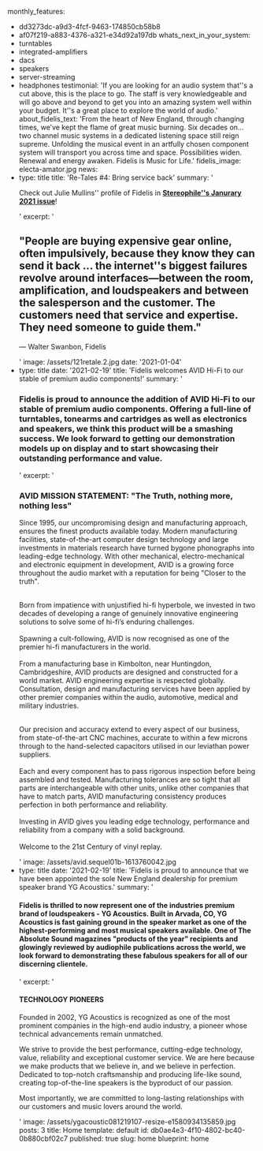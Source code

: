 monthly_features:
  - dd3273dc-a9d3-4fcf-9463-174850cb58b8
  - af07f219-a883-4376-a321-e34d92a197db
whats_next_in_your_system:
  - turntables
  - integrated-amplifiers
  - dacs
  - speakers
  - server-streaming
  - headphones
testimonial: 'If you are looking for an audio system that''s a cut above, this is the place to go. The staff is very knowledgeable and will go above and beyond to get you into an amazing system well within your budget. It''s a great place to explore the world of audio.'
about_fidelis_text: 'From the heart of New England, through changing times, we’ve kept the flame of great music burning. Six decades on... two channel music systems in a dedicated listening space still reign supreme. Unfolding the musical event in an artfully chosen component system will transport you across time and space. Possibilities widen. Renewal and energy awaken. Fidelis is Music for Life.'
fidelis_image: electa-amator.jpg
news:
  -
    type: title
    title: 'Re-Tales #4: Bring service back'
    summary: '<p>Check out Julie Mullins'' profile of Fidelis in <b><a href="https://www.stereophile.com/content/re-tales-4-bring-service-back" target="_blank">Stereophile''s Janurary 2021 issue</a></b>!</p>'
    excerpt: '<h2>"People are buying expensive gear online, often impulsively, because they know they can send it back ... the internet''s biggest failures revolve around interfaces—between the room, amplification, and loudspeakers and between the salesperson and the customer. The customers need that service and expertise. They need someone to guide them."</h2><p>— Walter Swanbon, Fidelis</p>'
    image: /assets/121retale.2.jpg
    date: '2021-01-04'
  -
    type: title
    date: '2021-02-19'
    title: 'Fidelis welcomes AVID Hi-Fi to our stable of premium audio components!'
    summary: '<h3>Fidelis is proud to announce the addition of AVID Hi-Fi to our stable of premium audio components. Offering a full-line of turntables, tonearms and cartridges as well as electronics and speakers, we think this product will be a smashing success. We look forward to getting our demonstration models up on display and to start showcasing their outstanding performance and value.<br></h3>'
    excerpt: '<h3>AVID MISSION STATEMENT: "The Truth, nothing more, nothing less"</h3><p>Since 1995, our uncompromising design and manufacturing approach, ensures the finest products available today. Modern manufacturing facilities, state-of-the-art computer design technology and large investments in materials research have turned bygone phonographs into leading-edge technology. With other mechanical, electro-mechanical and electronic equipment in development, AVID is a growing force throughout the audio market with a reputation for being "Closer to the truth".<br><br></p><p>Born from impatience with unjustified hi-fi hyperbole, we invested in two decades of developing a range of genuinely innovative engineering solutions to solve some of hi-fi’s enduring challenges.<br><br>Spawning a cult-following, AVID is now recognised as one of the premier hi-fi manufacturers in the world.<br><br>From a manufacturing base in Kimbolton, near Huntingdon, Cambridgeshire, AVID products are designed and constructed for a world market. AVID engineering expertise is respected globally. Consultation, design and manufacturing services have been applied by other premier companies within the audio, automotive, medical and military industries.<br><br></p><p>Our precision and accuracy extend to every aspect of our business, from state-of-the-art CNC machines, accurate to within a few microns through to the hand-selected capacitors utilised in our leviathan power suppliers.<br><br>Each and every component has to pass rigorous inspection before being assembled and tested. Manufacturing tolerances are so tight that all parts are interchangeable with other units, unlike other companies that have to match parts, AVID manufacturing consistency produces perfection in both performance and reliability.<br><br>Investing in AVID gives you leading edge technology, performance and reliability from a company with a solid background.<br><br>Welcome to the 21st Century of vinyl replay.</p>'
    image: /assets/avid.sequel01b-1613760042.jpg
  -
    type: title
    date: '2021-02-19'
    title: 'Fidelis is proud to announce that we have been appointed the sole New England dealership for premium speaker brand YG Acoustics.'
    summary: '<h4>Fidelis is thrilled to now represent one of the industries premium brand of loudspeakers - YG Acoustics. Built in Arvada, CO, YG Acoustics is fast gaining ground in the speaker market as one of the highest-performing and most musical speakers available. One of The Absolute Sound magazines "products of the year" recipients and glowingly reviewed by audiophile publications across the world, we look forward to demonstrating these fabulous speakers for all of our discerning clientele.&nbsp;</h4>'
    excerpt: '<h4>TECHNOLOGY PIONEERS</h4><p>Founded in 2002, YG Acoustics is recognized as one of the most prominent companies in the high-end audio industry, a pioneer whose technical advancements remain unmatched.</p><p>We strive to provide the best performance, cutting-edge technology, value, reliability and exceptional customer service. We are here because we make products that we believe in, and we believe in perfection. Dedicated to top-notch craftsmanship and producing life-like sound, creating top-of-the-line speakers is the byproduct of our passion.</p><p>Most importantly, we are committed to long-lasting relationships with our customers and music lovers around the world.</p>'
    image: /assets/ygacoustic081219107-resize-e1580934135859.jpg
posts: 3
title: Home
template: default
id: db0ae4e3-4f10-4802-bc40-0b880cbf02c7
published: true
slug: home
blueprint: home
